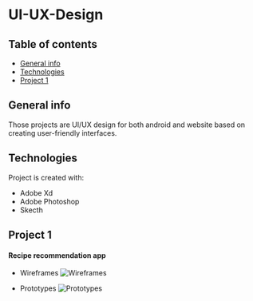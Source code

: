 # UI-UX-Design

## Table of contents
* [General info](#general-info)
* [Technologies](#technologies)
* [Project 1](#project-1)

## General info
Those projects are UI/UX design for both android and website based on creating user-friendly interfaces.
	
## Technologies
Project is created with:
* Adobe Xd
* Adobe Photoshop
* Skecth
	
## Project 1
#### Recipe recommendation app

* Wireframes
![Wireframes](https://user-images.githubusercontent.com/69234355/123889061-51bbb300-d987-11eb-9f81-2b27cf00510e.png)

* Prototypes
![Prototypes](https://user-images.githubusercontent.com/69234355/123889116-6730dd00-d987-11eb-8c6c-f7eed870f1da.png)



